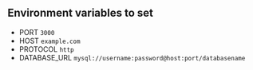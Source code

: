 ## Environment variables to set
- PORT `3000`
- HOST `example.com`
- PROTOCOL `http`
- DATABASE_URL `mysql://username:password@host:port/databasename`
